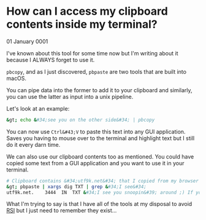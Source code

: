 # How can I access my clipboard contents inside my terminal?
01 January 0001

I&#39;ve known about this tool for some time now but I&#39;m writing about it because I ALWAYS forget to use it.

`pbcopy`, and as I just discovered, `pbpaste` are two tools that are built into macOS.

You can pipe data into the former to add it to your clipboard and similarly, you can use the latter as input into a unix pipeline.

Let&#39;s look at an example:

```bash
&gt; echo &#34;see you on the other side&#34; | pbcopy
```

You can now use `Ctrl&#43;V` to paste this text into any GUI application. Saves you having to mouse over to the terminal and highlight text but I still do it every darn time.

We can also use our clipboard contents too as mentioned. You could have copied some text from a GUI application and you want to use it in your terminal.

```bash
# Clipboard contains &#34;utf9k.net&#34; that I copied from my browser
&gt; pbpaste | xargs dig TXT | grep &#34;I see&#34;
utf9k.net.    3444  IN  TXT &#34;I see you snoopin&#39; around ;) If you&#39;re after something, you can feel fr\010ee to email me at marcus@utf9k.net&#34;
```

What I&#39;m trying to say is that I have all of the tools at my disposal to avoid [RSI](https://en.wikipedia.org/wiki/Repetitive_strain_injury) but I just need to remember they exist...